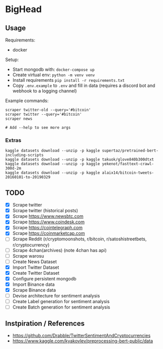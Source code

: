 # BigHead
## Usage
Requirements:
* docker

Setup:
* Start mongodb with: `docker-compose up`
* Create virtual env: `python -m venv venv`
* Install requirements `pip install -r requirements.txt`
* Copy `.env.example` to `.env` and fill in data (requires a discord bot and webhook to a logging channel)

Example commands:
```shell
scraper twitter-old --query='#bitcoin'
scraper twitter --query='#bitcoin'
scraper news

# Add --help to see more args
```

### Extras
```shell
kaggle datasets download --unzip -p kaggle supertaz/pretrained-bert-including-scripts
kaggle datasets download --unzip -p kaggle takuok/glove840b300dtxt
kaggle datasets download --unzip -p kaggle yekenot/fasttext-crawl-300d-2m
kaggle datasets download --unzip -p kaggle alaix14/bitcoin-tweets-20160101-to-20190329
```



## TODO
* [x] Scrape twitter
* [x] Scrape twitter (historical posts)
* [x] Scrape https://www.newsbtc.com
* [x] Scrape https://www.coindesk.com
* [x] Scrape https://cointelegraph.com
* [x] Scrape https://coinmarketcap.com
* [ ] Scrape Reddit (r/cryptomoonshots, r/bitcoin, r/satoshistreetbets, r/cryptocurrency)
* [ ] Scrape 4chan(archives) (note 4chan has api)
* [ ] Scrape warosu
* [ ] Create News Dataset
* [x] Import Twitter Dataset
* [x] Create Twitter Dataset
* [x] Configure persistent mongodb
* [x] Import Binance data
* [x] Scrape Binance data
* [ ] Devise architecture for sentiment analysis
* [ ] Create Label generation for sentiment analysis
* [ ] Create Batch generation for sentiment analysis

## Instpiration / References
* https://github.com/Drabble/TwitterSentimentAndCryptocurrencies
* https://www.kaggle.com/kyakovlev/preprocessing-bert-public/data
